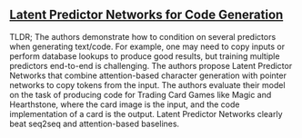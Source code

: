 ## [Latent Predictor Networks for Code Generation](http://arxiv.org/abs/1603.06744)

TLDR; The authors demonstrate how to condition on several predictors when generating text/code. For example, one may need to copy inputs or perform database lookups to produce good results, but training multiple predictors end-to-end is challenging. The authors propose Latent Predictor Networks that combine attention-based character generation with pointer networks to copy tokens from the input. The authors evaluate their model on the task of producing code for Trading Card Games like Magic and Hearthstone, where the card image is the input, and the code implementation of a card is the output. Latent Predictor Networks clearly beat seq2seq and attention-based baselines.